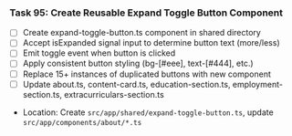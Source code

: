 ### Task 95: Create Reusable Expand Toggle Button Component
- [ ] Create expand-toggle-button.ts component in shared directory
- [ ] Accept isExpanded signal input to determine button text (more/less)
- [ ] Emit toggle event when button is clicked
- [ ] Apply consistent button styling (bg-[#eee], text-[#444], etc.)
- [ ] Replace 15+ instances of duplicated buttons with new component
- [ ] Update about.ts, content-card.ts, education-section.ts, employment-section.ts, extracurriculars-section.ts
- Location: Create `src/app/shared/expand-toggle-button.ts`, update `src/app/components/about/*.ts`
